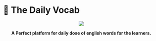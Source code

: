 # 📔 The Daily Vocab 

<p align="center">
  <img src="Screenshot 2024-11-05 094628](https://github.com/user-attachments/assets/43acb561-c789-415b-bbd5-bf6176da7c1c">
</p>
<p align="center">
  <strong>A Perfect platform for daily dose of english words for the learners.
</strong>
</p>


